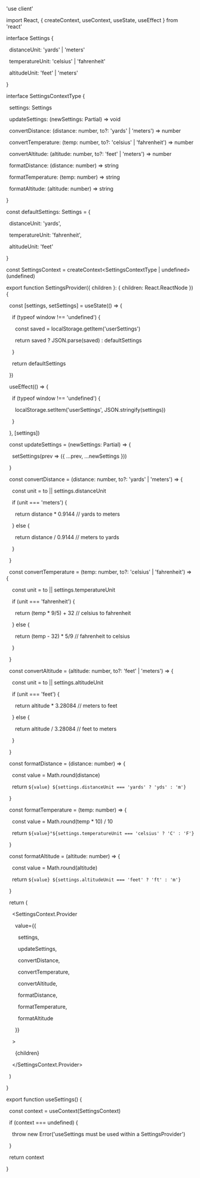 'use client'

  

import React, { createContext, useContext, useState, useEffect } from 'react'

  

interface Settings {

  distanceUnit: 'yards' | 'meters'

  temperatureUnit: 'celsius' | 'fahrenheit'

  altitudeUnit: 'feet' | 'meters'

}

  

interface SettingsContextType {

  settings: Settings

  updateSettings: (newSettings: Partial<Settings>) => void

  convertDistance: (distance: number, to?: 'yards' | 'meters') => number

  convertTemperature: (temp: number, to?: 'celsius' | 'fahrenheit') => number

  convertAltitude: (altitude: number, to?: 'feet' | 'meters') => number

  formatDistance: (distance: number) => string

  formatTemperature: (temp: number) => string

  formatAltitude: (altitude: number) => string

}

  

const defaultSettings: Settings = {

  distanceUnit: 'yards',

  temperatureUnit: 'fahrenheit',

  altitudeUnit: 'feet'

}

  

const SettingsContext = createContext<SettingsContextType | undefined>(undefined)

  

export function SettingsProvider({ children }: { children: React.ReactNode }) {

  const [settings, setSettings] = useState<Settings>(() => {

    if (typeof window !== 'undefined') {

      const saved = localStorage.getItem('userSettings')

      return saved ? JSON.parse(saved) : defaultSettings

    }

    return defaultSettings

  })

  

  useEffect(() => {

    if (typeof window !== 'undefined') {

      localStorage.setItem('userSettings', JSON.stringify(settings))

    }

  }, [settings])

  

  const updateSettings = (newSettings: Partial<Settings>) => {

    setSettings(prev => ({ ...prev, ...newSettings }))

  }

  

  const convertDistance = (distance: number, to?: 'yards' | 'meters') => {

    const unit = to || settings.distanceUnit

    if (unit === 'meters') {

      return distance * 0.9144 // yards to meters

    } else {

      return distance / 0.9144 // meters to yards

    }

  }

  

  const convertTemperature = (temp: number, to?: 'celsius' | 'fahrenheit') => {

    const unit = to || settings.temperatureUnit

    if (unit === 'fahrenheit') {

      return (temp * 9/5) + 32 // celsius to fahrenheit

    } else {

      return (temp - 32) * 5/9 // fahrenheit to celsius

    }

  }

  

  const convertAltitude = (altitude: number, to?: 'feet' | 'meters') => {

    const unit = to || settings.altitudeUnit

    if (unit === 'feet') {

      return altitude * 3.28084 // meters to feet

    } else {

      return altitude / 3.28084 // feet to meters

    }

  }

  

  const formatDistance = (distance: number) => {

    const value = Math.round(distance)

    return `${value} ${settings.distanceUnit === 'yards' ? 'yds' : 'm'}`

  }

  

  const formatTemperature = (temp: number) => {

    const value = Math.round(temp * 10) / 10

    return `${value}°${settings.temperatureUnit === 'celsius' ? 'C' : 'F'}`

  }

  

  const formatAltitude = (altitude: number) => {

    const value = Math.round(altitude)

    return `${value} ${settings.altitudeUnit === 'feet' ? 'ft' : 'm'}`

  }

  

  return (

    <SettingsContext.Provider

      value={{

        settings,

        updateSettings,

        convertDistance,

        convertTemperature,

        convertAltitude,

        formatDistance,

        formatTemperature,

        formatAltitude

      }}

    >

      {children}

    </SettingsContext.Provider>

  )

}

  

export function useSettings() {

  const context = useContext(SettingsContext)

  if (context === undefined) {

    throw new Error('useSettings must be used within a SettingsProvider')

  }

  return context

}